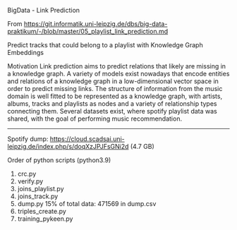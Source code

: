 BigData - Link Prediction

From 
https://git.informatik.uni-leipzig.de/dbs/big-data-praktikum/-/blob/master/05_playlist_link_prediction.md

Predict tracks that could belong to a playlist with Knowledge Graph Embeddings

Motivation Link prediction aims to predict relations that likely are missing in a knowledge graph. A variety of models exist nowadays that encode entities and relations of a knowledge graph in a low-dimensional vector space in order to predict missing links. The structure of information from the music domain is well fitted to be represented as a knowledge graph, with artists, albums, tracks and playlists as nodes and a variety of relationship types connecting them. Several datasets exist, where spotify playlist data was shared, with the goal of performing music recommendation.

--------------------------------------------------------

Spotify dump: https://cloud.scadsai.uni-leipzig.de/index.php/s/doqXzJPJFsGNi2d  (4.7 GB)

Order of python scripts (python3.9)

1. crc.py
2. verify.py
3. joins_playlist.py
4. joins_track.py
5. dump.py
   15% of total data: 471569 in dump.csv
6. triples_create.py
7. training_pykeen.py



